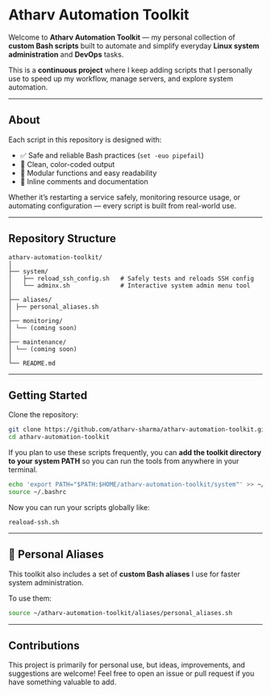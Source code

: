 # Atharv Automation Toolkit

Welcome to **Atharv Automation Toolkit** — my personal collection of **custom Bash scripts** built to automate and simplify everyday **Linux system administration** and **DevOps** tasks.

This is a **continuous project** where I keep adding scripts that I personally use to speed up my workflow, manage servers, and explore system automation.

---

## About

Each script in this repository is designed with:
- ✅ Safe and reliable Bash practices (`set -euo pipefail`)
- 🎨 Clean, color-coded output
- 🧩 Modular functions and easy readability
- 💬 Inline comments and documentation

Whether it’s restarting a service safely, monitoring resource usage, or automating configuration — every script is built from real-world use.

---

## Repository Structure
```
atharv-automation-toolkit/
│
├── system/
│   ├── reload_ssh_config.sh   # Safely tests and reloads SSH config
│   └── adminx.sh              # Interactive system admin menu tool
│
├── aliases/
│ ├── personal_aliases.sh
│
├── monitoring/
│ └── (coming soon)
│
├── maintenance/
│ └── (coming soon)
│
└── README.md
```

---

## Getting Started

Clone the repository:
```bash
git clone https://github.com/atharv-sharma/atharv-automation-toolkit.git
cd atharv-automation-toolkit
```

If you plan to use these scripts frequently, you can **add the toolkit directory to your system PATH** so you can run the tools from anywhere in your terminal.
```bash
echo 'export PATH="$PATH:$HOME/atharv-automation-toolkit/system"' >> ~/.bashrc
source ~/.bashrc
```
Now you can run your scripts globally like:
```
reaload-ssh.sh
```
---
## 🧠 Personal Aliases

This toolkit also includes a set of **custom Bash aliases** I use for faster system administration.

To use them:
```bash
source ~/atharv-automation-toolkit/aliases/personal_aliases.sh
```

---
## Contributions
This project is primarily for personal use, but ideas, improvements, and suggestions are welcome!
Feel free to open an issue or pull request if you have something valuable to add.
